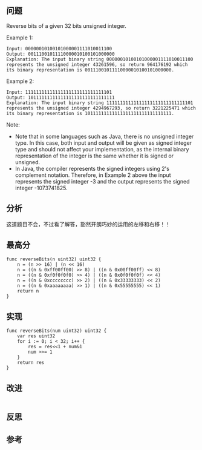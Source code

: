## 问题
Reverse bits of a given 32 bits unsigned integer.

Example 1:
```
Input: 00000010100101000001111010011100
Output: 00111001011110000010100101000000
Explanation: The input binary string 00000010100101000001111010011100 represents the unsigned integer 43261596, so return 964176192 which its binary representation is 00111001011110000010100101000000.
```

Example 2:
```
Input: 11111111111111111111111111111101
Output: 10111111111111111111111111111111
Explanation: The input binary string 11111111111111111111111111111101 represents the unsigned integer 4294967293, so return 3221225471 which its binary representation is 10111111111111111111111111111111.
```

Note:

- Note that in some languages such as Java, there is no unsigned integer type. In this case, both input and output will be given as signed integer type and should not affect your implementation, as the internal binary representation of the integer is the same whether it is signed or unsigned.
- In Java, the compiler represents the signed integers using 2's complement notation. Therefore, in Example 2 above the input represents the signed integer -3 and the output represents the signed integer -1073741825.

## 分析
这道题目不会，不过看了解答，豁然开朗巧妙的运用的左移和右移！！

## 最高分
```golang
func reverseBits(n uint32) uint32 {
    n = (n >> 16) | (n << 16)
    n = ((n & 0xff00ff00) >> 8) | ((n & 0x00ff00ff) << 8)
    n = ((n & 0xf0f0f0f0) >> 4) | ((n & 0x0f0f0f0f) << 4)
    n = ((n & 0xcccccccc) >> 2) | ((n & 0x33333333) << 2)
    n = ((n & 0xaaaaaaaa) >> 1) | ((n & 0x55555555) << 1)
    return n
}
```

## 实现
```golang
func reverseBits(num uint32) uint32 {
    var res uint32
    for i := 0; i < 32; i++ {
        res = res<<1 + num&1
        num >>= 1
    }
    return res
}
```

## 改进
```golang

```

## 反思

## 参考